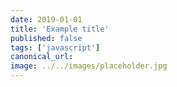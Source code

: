 ```yaml
---
date: 2019-01-01
title: 'Example title'
published: false
tags: ['javascript']
canonical_url:
image: ../../images/placeholder.jpg
---
```

